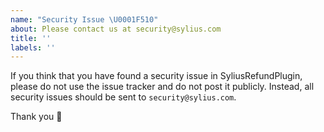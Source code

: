 ```yaml
---
name: "Security Issue \U0001F510"
about: Please contact us at security@sylius.com
title: ''
labels: ''
---
```


If you think that you have found a security issue in SyliusRefundPlugin, please do not use the issue tracker
and do not post it publicly. Instead, all security issues should be sent to `security@sylius.com`.

Thank you 🎉
